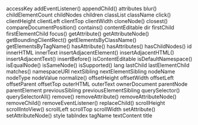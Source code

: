 accessKey
addEventListener()
appendChild()
attributes
blur()
childElementCount
childNodes
children
classList
className
click()
clientHeight
clientLeft
clientTop
clientWidth
cloneNode()
closest()
compareDocumentPosition()
contains()
contentEditable
dir
firstChild
firstElementChild
focus()
getAttribute()
getAttributeNode()
getBoundingClientRect()
getElementsByClassName()
getElementsByTagName()
hasAttribute()
hasAttributes()
hasChildNodes()
id
innerHTML
innerText
insertAdjacentElement()
insertAdjacentHTML()
insertAdjacentText()
insertBefore()
isContentEditable
isDefaultNamespace()
isEqualNode()
isSameNode()
isSupported()
lang
lastChild
lastElementChild
matches()
namespaceURI
nextSibling
nextElementSibling
nodeName
nodeType
nodeValue
normalize()
offsetHeight
offsetWidth
offsetLeft
offsetParent
offsetTop
outerHTML
outerText
ownerDocument
parentNode
parentElement
previousSibling
previousElementSibling
querySelector()
querySelectorAll()
remove()
removeAttribute()
removeAttributeNode()
removeChild()
removeEventListener()
replaceChild()
scrollHeight
scrollIntoView()
scrollLeft
scrollTop
scrollWidth
setAttribute()
setAttributeNode()
style
tabIndex
tagName
textContent
title
